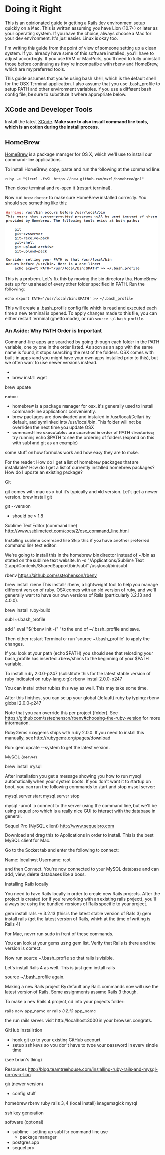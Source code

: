 Doing it Right
==============

This is an opinionated guide to getting a Rails dev environment setup quickly on a Mac. This is written assuming you have Lion (10.7+) or later as your operating system.
If you have the choice, always choose a Mac for your dev environment. It's just easier. Linux is okay too.

I'm writing this guide from the point of view of someone setting up a clean system. If you already have some of this software installed, you'll have to adjust accordingly. If you use RVM or MacPorts, you'll need to fully uninstall those before continuing as they're incompatible with rbenv and HomeBrew, which are my preferred tools.

This guide assumes that you're using bash shell, which is the default shell for the OSX Terminal application. I also assume that you use .bash_profile to setup PATH and other environment variables. If you use a different bash config file, be sure to substitute it where appropriate below.

XCode and Developer Tools
-------------------------

Install the latest [XCode](https://developer.apple.com/xcode/). **Make sure to also install command line tools, which is an option during the install process**.


HomeBrew
--------

[HomeBrew](http://brew.sh/) is a package manager for OS X, which we'll use to install our command-line applications.

To install HomeBrew, copy, paste and run the following at the command line:
```
ruby -e "$(curl -fsSL https://raw.github.com/mxcl/homebrew/go)"
```

Then close terminal and re-open it (restart terminal).

Now run ```brew doctor``` to make sure HomeBrew installed correctly. You should see something like this:

![Running brew doctor](assets/homebrew.png)

This is a problem. Let's fix this by moving the bin directory that HomeBrew sets up for us ahead of every other folder specified in PATH. Run the following:

```
echo export PATH='/usr/local/bin:$PATH' >> ~/.bash_profile
```
This will create a .bash_profile config file which is read and executed each time a new terminal is opened. To apply changes made to this file, you can either restart terminal (ghetto mode), or run ```source ~/.bash_profile```.


### An Aside: Why PATH Order is Important

Command-line apps are searched by going through each folder in the PATH variable, one by one in the order listed. As soon as an app with the same name is found, it stops searching the rest of the folders. OSX comes with built-in apps (and you might have your own apps installed prior to this), but we often want to use newer versions instead.

  *
* brew install wget

brew update

notes:
* homebrew is a package manager for osx. it's generally used to install command-line applications conveniently.
* brew packages are downloaded and installed in /usr/local/Cellar/ by default, and symlinked into /usr/local/bin. This folder will not be overriden the next time you update OSX
* command-line executables are searched in order of PATH directories; try running echo $PATH to see the ordering of folders (expand on this with subl and git as an example)

some stuff on how formulas work and how easy they are to make.

For the reader:
How do I get a list of homebrew packages that are installable?
How do I get a list of currently installed homebrew packages?
How do I update an existing package?

Git

git comes with mac os x but it's typically and old version. Let's get a newer version.
brew install git

git --version
  * should be > 1.8

Sublime Text Editor (command line)
http://www.sublimetext.com/docs/2/osx_command_line.html

Installing sublime command line
Skip this if you have another preferred command line text editor.

We're going to install this in the homebrew bin director instead of ~/bin as stated on the sublime text website.
ln -s "/Applications/Sublime Text 2.app/Contents/SharedSupport/bin/subl" /usr/local/bin/subl


rbenv
https://github.com/sstephenson/rbenv

brew install rbenv
This installs rbenv, a lightweight tool to help you manage different version of ruby. OSX comes with an old version of ruby, and we'll generally want to have our own versions of Rails (particularly 3.2.13 and 4.0.0).

brew install ruby-build

subl ~/.bash_profile

add ' eval "$(rbenv init -)" ' to the end of ~/.bash_profile and save.

Then either restart Terminal or run 'source ~/.bash_profile' to apply the changes.

If you look at your path (echo $PATH) you should see that reloading your bash_profile has inserted .rbenv/shims to the beginning of your $PATH variable.

To install ruby 2.0.0-p247 (substitute this for the latest stable version of ruby indicated on ruby-lang.org):
rbenv install 2.0.0-p247

You can install other rubies this way as well. This may take some time.

After this finishes, you can setup your global (default) ruby by typing:
rbenv global 2.0.0-p247

Note that you can override this per project (folder). See https://github.com/sstephenson/rbenv#choosing-the-ruby-version for more information.


RubyGems
rubygems ships with ruby 2.0.0. If you need to install this manually, see http://rubygems.org/pages/download

Run:
gem update --system to get the latest version.


MySQL (server)

brew install mysql

After installation you get a message showing you how to run mysql automatically when your system boots. If you don't want it to startup on boot, you can run the following commands to start and stop mysql server:

mysql.server start
mysql.server stop

mysql -uroot to connect to the server using the command line, but we'll be using sequel pro which is a really nice GUI to interact with the database in general.


Sequel Pro (MySQL client)
http://www.sequelpro.com

Download and drag this to Applications in order to install.
This is the best MySQL client for Mac.

Go to the Socket tab and enter the following to connect:

Name: localhost
Username: root

and then Connect. You're now connected to your MySQL database and can add, view, delete databases like a boss.



Installing Rails locally

You need to have Rails locally in order to create new Rails projects. After the project is created (or if you're working with an existing rails project), you'll always be using the bundled versions of Rails specific to your project.

gem install rails -v 3.2.13 (this is the latest stable version of Rails 3)
gem install rails (get the latest version of Rails, which at the time of writing is Rails 4)

For Mac, never run sudo in front of these commands.

You can look at your gems using gem list. Verify that Rails is there and the version is correct.

Now run source ~/.bash_profile so that rails is visible.

Let's install Rails 4 as well. This is just
gem install rails

source ~/.bash_profile again.


Making a new Rails project
By default any Rails commands now will use the latest version of Rails. Some assignments assume Rails 3 though.

To make a new Rails 4 project, cd into your projects folder:

rails new app_name
or
rails _3.2.13_ app_name


the run rails server. visit http://localhost:3000 in your browser. congrats.


GitHub Installation
* hook git up to your existing GitHub account
* setup ssh keys so you don't have to type your password in every single time

(see brian's thing)


Resources
http://blog.teamtreehouse.com/installing-ruby-rails-and-mysql-on-os-x-lion


git (newer version)
  * config stuff

homebrew
rbenv
ruby
rails 3, 4 (local install)
imagemagick
mysql



ssh key generation


software (optional)

* sublime - setting up subl for command line use
  * package manager
* postgres.app
* sequel pro